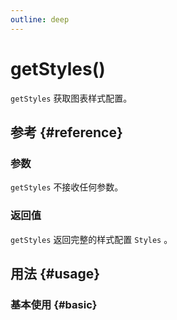 ```yaml
---
outline: deep
---
```


# getStyles()
`getStyles` 获取图表样式配置。

## 参考 {#reference}
<!--@include: @/@views/api/references/instance/getStyles.md-->

### 参数
`getStyles` 不接收任何参数。

### 返回值
`getStyles` 返回完整的样式配置 `Styles` 。

## 用法 {#usage}
<script setup>
import GetStyles from '../../@views/api/samples/getStyles/index.vue'
</script>

### 基本使用 {#basic}
<GetStyles/>